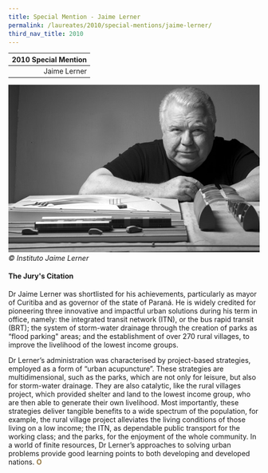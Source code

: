 ```yaml
---
title: Special Mention - Jaime Lerner
permalink: /laureates/2010/special-mentions/jaime-lerner/
third_nav_title: 2010
---
```


| 2010 Special Mention | 
|---:|
| Jaime Lerner | 

![Jaime Lerner](/images/special-mentions/jaime-lerner.jpg)
_© Instituto Jaime Lerner_

#### **The Jury's Citation**
Dr Jaime Lerner was shortlisted for his achievements, particularly as mayor of Curitiba and as governor of the state of Paraná. He is widely credited for pioneering three innovative and impactful urban solutions during his term in office, namely: the integrated transit network (ITN), or the bus rapid transit (BRT); the system of storm-water drainage through the creation of parks as “flood parking" areas; and the establishment of over 270 rural villages, to improve the livelihood of the lowest income groups.

Dr Lerner’s administration was characterised by project-based strategies, employed as a form of “urban acupuncture”. These strategies are multidimensional, such as the parks, which are not only for leisure, but also for storm-water drainage. They are also catalytic, like the rural villages project, which provided shelter and land to the lowest income group, who are then able to generate their own livelihood. Most importantly, these strategies deliver tangible benefits to a wide spectrum of the population, for example, the rural village project alleviates the living conditions of those living on a low income; the ITN, as dependable public transport for the working class; and the parks, for the enjoyment of the whole community. In a world of finite resources, Dr Lerner’s approaches to solving urban problems provide good learning points to both developing and developed nations. **<font color="#967942">O</font>**
